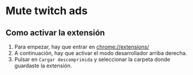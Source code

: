 # Mute twitch ads
## Como activar la extensión
1. Para empezar, hay que entrar en [chrome://extensions/](chrome://extensions/)
2. A continuación, hay que activar el modo desarrollador arriba derecha.
3. Pulsar en `Cargar descomprimida` y seleccionar la carpeta donde guardaste la extensión.